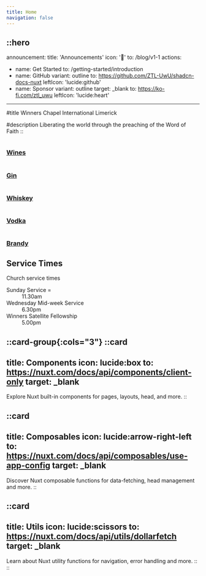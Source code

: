 ```yaml
---
title: Home
navigation: false
---
```


::hero
---
announcement:
  title: 'Announcements'
  icon: '🎉'
  to: /blog/v1-1
actions:
  - name: Get Started
    to: /getting-started/introduction
  - name: GitHub
    variant: outline
    to: https://github.com/ZTL-UwU/shadcn-docs-nuxt
    leftIcon: 'lucide:github'
  - name: Sponsor
    variant: outline
    target: _blank
    to: https://ko-fi.com/ztl_uwu
    leftIcon: 'lucide:heart'
---

#title
Winners Chapel International Limerick

#description
Liberating the world through the preaching of the Word of Faith
::


<section class="bg-white">
	<div class="py-4 px-2 mx-auto max-w-screen-xl sm:py-4 lg:px-6">
		<div class="grid grid-cols-1 sm:grid-cols-2 md:grid-cols-5 gap-4 h-full">
			<div class="col-span-2 sm:col-span-1 md:col-span-2 bg-gray-50 h-auto md:h-full flex flex-col">
				<a href="" class="group relative flex flex-col overflow-hidden rounded-lg shadow-xl px-4 pb-4 pt-40 flex-grow">
					<img src="https://images.unsplash.com/photo-1510812431401-41d2bd2722f3?q=80&w=2940&auto=format&fit=crop&ixlib=rb-4.0.3&ixid=M3wxMjA3fDB8MHxwaG90by1wYWdlfHx8fGVufDB8fHx8fA%3D%3D" alt="" class="absolute inset-0 h-full w-full object-cover group-hover:scale-105 transition-transform duration-500 ease-in-out">
					<div class="absolute inset-0 bg-gradient-to-b from-gray-900/25 to-gray-900/5"></div>
					<h3 class="z-10 text-2xl font-medium text-white absolute top-0 left-0 p-4 xs:text-xl md:text-3xl">Wines</h3>
				</a>
			</div>
			<div class="col-span-2 sm:col-span-1 md:col-span-2 bg-stone-50">
				<a href="" class="group relative flex flex-col overflow-hidden rounded-lg shadow-xl px-4 pb-4 pt-40 mb-4">
					<img src="https://images.unsplash.com/photo-1504675099198-7023dd85f5a3?q=80&w=2940&auto=format&fit=crop&ixlib=rb-4.0.3&ixid=M3wxMjA3fDB8MHxwaG90by1wYWdlfHx8fGVufDB8fHx8fA%3D%3D" alt="" class="absolute inset-0 h-full w-full object-cover group-hover:scale-105 transition-transform duration-500 ease-in-out">
					<div class="absolute inset-0 bg-gradient-to-b from-gray-900/25 to-gray-900/5"></div>
					<h3 class="z-10 text-2xl font-medium text-white absolute top-0 left-0 p-4 xs:text-xl md:text-3xl">Gin</h3>
				</a>
				<div class="grid gap-4 grid-cols-2 sm:grid-cols-2 lg:grid-cols-2">
					<a href="" class="group relative flex flex-col overflow-hidden rounded-lg shadow-xl px-4 pb-4 pt-40">
						<img src="https://images.unsplash.com/photo-1571104508999-893933ded431?q=80&w=2940&auto=format&fit=crop&ixlib=rb-4.0.3&ixid=M3wxMjA3fDB8MHxwaG90by1wYWdlfHx8fGVufDB8fHx8fA%3D%3D" alt="" class="absolute inset-0 h-full w-full object-cover group-hover:scale-105 transition-transform duration-500 ease-in-out">
						<div class="absolute inset-0 bg-gradient-to-b from-gray-900/25 to-gray-900/5"></div>
						<h3 class="z-10 text-2xl font-medium text-white absolute top-0 left-0 p-4 xs:text-xl md:text-3xl">Whiskey</h3>
					</a>
					<a href="" class="group relative flex flex-col overflow-hidden rounded-lg shadow-xl px-4 pb-4 pt-40">
						<img src="https://images.unsplash.com/photo-1626897505254-e0f811aa9bf7?q=80&w=2940&auto=format&fit=crop&ixlib=rb-4.0.3&ixid=M3wxMjA3fDB8MHxwaG90by1wYWdlfHx8fGVufDB8fHx8fA%3D%3D" alt="" class="absolute inset-0 h-full w-full object-cover group-hover:scale-105 transition-transform duration-500 ease-in-out">
						<div class="absolute inset-0 bg-gradient-to-b from-gray-900/25 to-gray-900/5"></div>
						<h3 class="z-10 text-2xl font-medium text-white absolute top-0 left-0 p-4 xs:text-xl md:text-3xl">Vodka</h3>
					</a>
				</div>
			</div>
			<div class="col-span-2 sm:col-span-1 md:col-span-1 bg-sky-50 h-auto md:h-full flex flex-col">
				<a href="" class="group relative flex flex-col overflow-hidden rounded-lg shadow-xl px-4 pb-4 pt-40 flex-grow">
					<img src="https://images.unsplash.com/photo-1693680501357-a342180f1946?q=80&w=2940&auto=format&fit=crop&ixlib=rb-4.0.3&ixid=M3wxMjA3fDB8MHxwaG90by1wYWdlfHx8fGVufDB8fHx8fA%3D%3D" alt="" class="absolute inset-0 h-full w-full object-cover group-hover:scale-105 transition-transform duration-500 ease-in-out">
					<div class="absolute inset-0 bg-gradient-to-b from-gray-900/25 to-gray-900/5"></div>
					<h3 class="z-10 text-2xl font-medium text-white absolute top-0 left-0 p-4 xs:text-xl md:text-3xl">Brandy</h3>
				</a>
			</div>
		</div>
	</div>
</section>

<div class="bg-gray-50 py-16 pt-32">
    <div class="max-w-7xl mx-auto px-4 sm:px-6 lg:px-8">
        <div class="max-w-4xl mx-auto text-center">
            <h2 class="text-3xl font-extrabold text-gray-900 sm:text-4xl">
                Service Times
            </h2>
            <p class="mt-3 text-xl text-gray-500 sm:mt-4">
                Church service times
            </p>
        </div>
    </div>
    <div class="mt-10 pb-1">
        <div class="relative">
            <div class="absolute inset-0 h-1/2 bg-gray-50"></div>
            <div class="relative max-w-7xl mx-auto px-4 sm:px-6 lg:px-8">
                <div class="max-w-4xl mx-auto">
                    <dl class="rounded-lg bg-white shadow-lg sm:grid sm:grid-cols-3">
                        <div class="flex flex-col border-b border-gray-100 p-6 text-center sm:border-0 sm:border-r">
                            <dt class="order-2 mt-2 text-lg leading-6 font-medium text-gray-500">
                                Sunday Service
=
                            </dt>
                            <dd class="order-1 text-5xl font-extrabold text-gray-700">11.30am</dd>
                        </div>
                        <div
                            class="flex flex-col border-t border-b border-gray-100 p-6 text-center sm:border-0 sm:border-l sm:border-r">
                            <dt class="order-2 mt-2 text-lg leading-6 font-medium text-gray-500">
                                Wednesday Mid-week Service
                            </dt>
                            <dd class="order-1 text-5xl font-extrabold text-gray-700">6.30pm</dd>
                        </div>
                        <div class="flex flex-col border-t border-gray-100 p-6 text-center sm:border-0 sm:border-l">
                            <dt class="order-2 mt-2 text-lg leading-6 font-medium text-gray-500">
                                Winners Satellite Fellowship
                            </dt>
                            <dd class="order-1 text-5xl font-extrabold text-gray-700">5.00pm</dd>
                        </div>
                    </dl>
                </div>
            </div>
        </div>
    </div>
</div>


::card-group{:cols="3"}
  ::card
  ---
  title: Components
  icon: lucide:box
  to: https://nuxt.com/docs/api/components/client-only
  target: _blank
  ---
  Explore Nuxt built-in components for pages, layouts, head, and more.
  ::

  ::card
  ---
  title: Composables
  icon: lucide:arrow-right-left
  to: https://nuxt.com/docs/api/composables/use-app-config
  target: _blank
  ---
  Discover Nuxt composable functions for data-fetching, head management and more.
  ::

  ::card
  ---
  title: Utils
  icon: lucide:scissors
  to: https://nuxt.com/docs/api/utils/dollarfetch
  target: _blank
  ---
  Learn about Nuxt utility functions for navigation, error handling and more.
  ::
::
